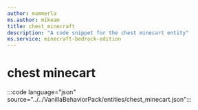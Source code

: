 ```yaml
---
author: mammerla
ms.author: mikeam
title: chest_minecraft
description: "A code snippet for the chest minecart entity"
ms.service: minecraft-bedrock-edition
---
```



# chest minecart

:::code language="json" source="../../VanillaBehaviorPack/entities/chest_minecart.json":::
